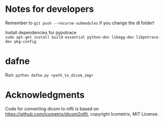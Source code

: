 # Notes for developers

Remember to `git push --recurse-submodules` if you change the dl folder!

Install dependencies for pypotrace  
`sudo apt-get install build-essential python-dev libagg-dev libpotrace-dev pkg-config`

# dafne

Run: 
`python dafne.py <path_to_dicom_img>`

# Acknowledgments
Code for converting dicom to nifti is based on https://github.com/icometrix/dicom2nifti, copyright Icometrix, MIT License.